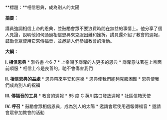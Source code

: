 **標題：**相信恩典，成為別人的太陽

**摘要：**

講員強調相信上帝的恩典，並鼓勵會眾不要浪費時間在無益的事情上。他分享了個人見證，說明他如何通過相信恩典來克服困難和挫折。講員還介紹了教會的週報，鼓勵會眾使用它來傳福音，並邀請人們參加教會的活動。

**大綱：**

**I. 相信恩典**
    * 雅各書 4:6-7
    * 上帝賜予謙卑的人更多的恩典
    * 謙卑意味著在上帝面前順服
    * 相信上帝是良善的，祂不會傷害我們

**II. 相信恩典的益處**
    * 恩典帶來平安和喜樂
    * 恩典使我們能夠克服困難
    * 恩典使我們成為別人的祝福

**III. 傳福音的工具**
    * 教會的週報
    * 85 度 C 英川路口發放週報
    * 社區信箱天使

**IV. 呼召**
    * 鼓勵會眾相信恩典，成為別人的太陽
    * 邀請會眾使用週報傳福音
    * 邀請會眾參加教會的活動